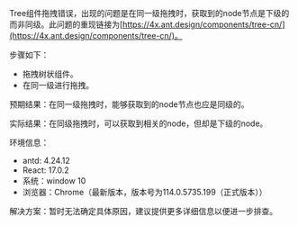 Tree组件拖拽错误，出现的问题是在同一级拖拽时，获取到的node节点是下级的而非同级。此问题的重现链接为[https://4x.ant.design/components/tree-cn/](https://4x.ant.design/components/tree-cn/)。

步骤如下：

- 拖拽树状组件。
- 在同一级进行拖拽。

预期结果：在同一级拖拽时，能够获取到的node节点也应是同级的。

实际结果：在同级拖拽时，可以获取到相关的node，但却是下级的node。

环境信息：

- antd: 4.24.12
- React: 17.0.2
- 系统：window 10
- 浏览器：Chrome（最新版本，版本号为114.0.5735.199（正式版本））

解决方案：暂时无法确定具体原因，建议提供更多详细信息以便进一步排查。
